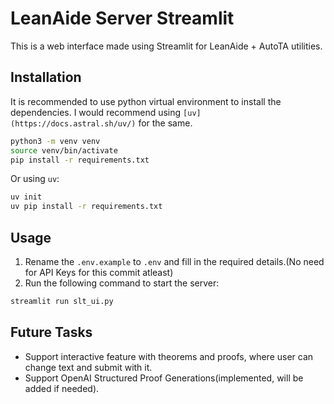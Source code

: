 # LeanAide Server Streamlit

This is a web interface made using Streamlit for LeanAide + AutoTA utilities.

## Installation

It is recommended to use python virtual environment to install the dependencies. I would recommend using `[uv](https://docs.astral.sh/uv/)` for the same.

```bash
python3 -m venv venv
source venv/bin/activate
pip install -r requirements.txt
```

Or using `uv`:

```bash
uv init
uv pip install -r requirements.txt
```

## Usage

1. Rename the `.env.example` to `.env` and fill in the required details.(No need for API Keys for this commit atleast)
2. Run the following command to start the server:

```bash
streamlit run slt_ui.py
```

## Future Tasks

- Support interactive feature with theorems and proofs, where user can change text and submit with it.
- Support OpenAI Structured Proof Generations(implemented, will be added if needed).

